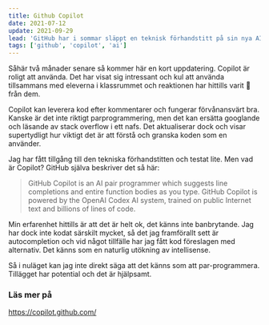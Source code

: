 ```yaml
---
title: Github Copilot
date: 2021-07-12
update: 2021-09-29
lead: 'GitHub har i sommar släppt en teknisk förhandstitt på sin nya AI, GItHub Copilot. Den beskrivs som en AI att parprogrammera med. I nuläget finns den endast som VSCode extension.'
tags: ['github', 'copilot', 'ai']
---
```


Såhär två månader senare så kommer här en kort uppdatering.
Copilot är roligt att använda. Det har visat sig intressant och kul att använda tillsammans med eleverna i klassrummet och reaktionen har hittills varit 🤯 från dem.

Copilot kan leverera kod efter kommentarer och fungerar förvånansvärt bra. Kanske är det inte riktigt parprogrammering, men det kan ersätta googlande och läsande av stack overflow i ett nafs. Det aktualiserar dock och visar supertydligt hur viktigt det är att förstå och granska koden som en använder.

Jag har fått tillgång till den tekniska förhandstitten och testat lite. Men vad är Copilot? GitHub själva beskriver det så här:

> GitHub Copilot is an AI pair programmer which suggests line completions and entire function bodies as you type. GitHub Copilot is powered by the OpenAI Codex AI system, trained on public Internet text and billions of lines of code.

Min erfarenhet hittills är att det är helt ok, det känns inte banbrytande. Jag har dock inte kodat särskilt mycket, så det jag framförallt sett är autocompletion och vid något tillfälle har jag fått kod föreslagen med alternativ. Det känns som en naturlig utökning av intellisense.

Så i nuläget kan jag inte direkt säga att det känns som att par-programmera. Tillägget har potential och det är hjälpsamt.

### Läs mer på 

https://copilot.github.com/
